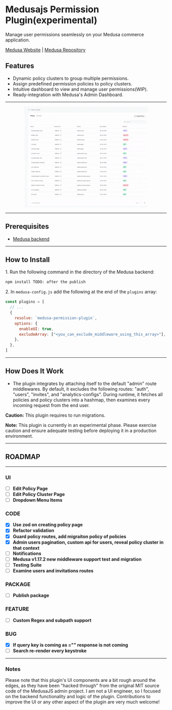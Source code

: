 # Medusajs Permission Plugin(experimental)

Manage user permissions seamlessly on your Medusa commerce application.

[Medusa Website](https://medusajs.com/) | [Medusa Repository](https://github.com/medusajs/medusa)

## Features

- Dynamic policy clusters to group multiple permissions.
- Assign predefined permission policies to policy clusters.
- Intuitive dashboard to view and manage user permissions(WIP).
- Ready-integration with Medusa's Admin Dashboard.

---

<p align="center">
  <img src="docs/view.gif" width="388" height="315" alt="">
</p>

---

## Prerequisites

- [Medusa backend](https://docs.medusajs.com/development/backend/install)

---

## How to Install

1\. Run the following command in the directory of the Medusa backend:

```bash
npm install TODO: after the publish
```

2\. In `medusa-config.js` add the following at the end of the `plugins` array:

```js
const plugins = [
  // ...
  {
    resolve: `medusa-permission-plugin`,
    options: {
      enableUI: true,
      excludeArray: ["<you_can_exclude_middleware_using_this_array>"],
    },
  },
]
```

---

## How Does It Work

- The plugin integrates by attaching itself to the default "admin" route middlewares. By default, it excludes the
  following routes: "auth", "users", "invites", and "analytics-configs". During runtime, it fetches all policies and
  policy clusters into a hashmap, then examines every incoming request from the end user.

**Caution:** This plugin requires to run migrations.

**Note:** This plugin is currently in an experimental phase. Please exercise caution and ensure adequate testing before
deploying it in a production environment.

---

## ROADMAP

---

### UI

- [ ] **Edit Policy Page**
- [ ] **Edit Policy Cluster Page**
- [ ] **Dropdown Menu Items**

### CODE

- [x] **Use zod on creating policy page**
- [x] **Refactor validation**
- [x] **Guard policy routes, add migraiton policy of policies**
- [x] **Admin users pagination, custom api for users, reveal policy cluster in that context**
- [ ] **Notifications**
- [ ] **Medusa v1.17.2 new middleware support test and migration**
- [ ] **Testing Suite**
- [ ] **Examine users and invitations routes**

### PACKAGE

- [ ] **Publish package**

### FEATURE

- [ ] **Custom Regex and subpath support**

### BUG

- [x] **If query key is coming as ="" response is not coming**
- [ ] **Search re-render every keystroke**

---

### Notes

Please note that this plugin's UI components are a bit rough around the edges, as they have been "hacked through" from
the original MIT source code of the MedusaJS admin project. I am not a UI engineer, so I focused on the backend
functionality and logic of the plugin. Contributions to improve the UI or any other aspect of the plugin are very much
welcome!
